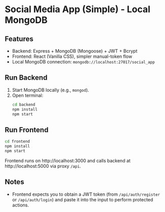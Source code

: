 # Social Media App (Simple) - Local MongoDB

## Features
- Backend: Express + MongoDB (Mongoose) + JWT + Bcrypt
- Frontend: React (Vanilla CSS), simpler manual-token flow
- Local MongoDB connection: `mongodb://localhost:27017/social_app`

## Run Backend
1. Start MongoDB locally (e.g., `mongod`).
2. Open terminal:
   ```bash
   cd backend
   npm install
   npm start
   ```

## Run Frontend
```bash
cd frontend
npm install
npm start
```

Frontend runs on http://localhost:3000 and calls backend at http://localhost:5000 via proxy `/api`.

## Notes
- Frontend expects you to obtain a JWT token (from `/api/auth/register` or `/api/auth/login`) and paste it into the input to perform protected actions.
